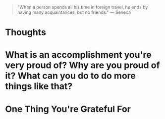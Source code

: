 
> \"When a person spends all his time in foreign travel, he ends by having many acquaintances, but no friends.\" — Seneca

# Thoughts

# What is an accomplishment you're very proud of? Why are you proud of it? What can you do to do more things like that?

# One Thing You're Grateful For

